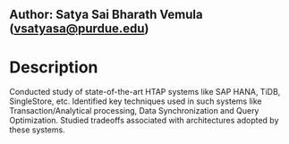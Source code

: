 ## Author: Satya Sai Bharath Vemula (vsatyasa@purdue.edu)

# Description

Conducted study of state-of-the-art HTAP systems like SAP HANA, TiDB, SingleStore, etc.
Identified key techniques used in such systems like Transaction/Analytical processing, Data Synchronization and Query Optimization.
Studied tradeoffs associated with architectures adopted by these systems.

